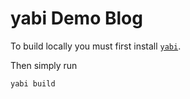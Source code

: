 # yabi Demo Blog

To build locally you must first install [`yabi`](https://github.com/menganha/yabi).

Then simply run

`yabi build`







